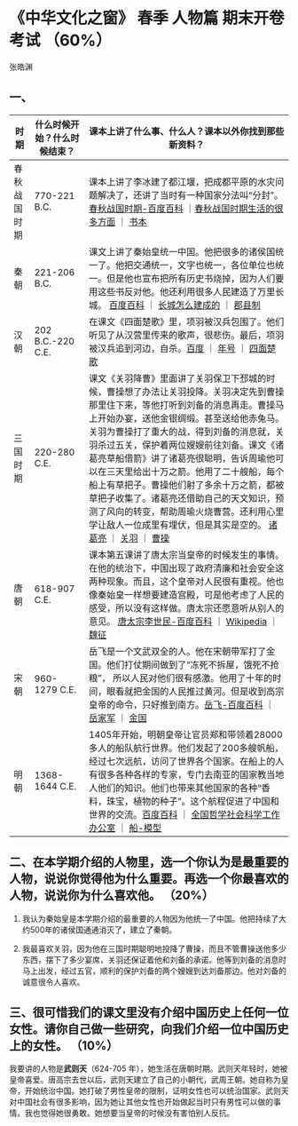 # 《中华文化之窗》 春季 人物篇 期末开卷考试 （60%）
张皓渊

## 一、

时期 | 什么时候开始？什么时候结束？ | 课本上讲了什么事、什么人？课本以外你找到那些新资料？
--- | --- | ---
春秋战国时期 | 770-221 B.C. | 课本上讲了李冰建了都江堰，把成都平原的水灾问题解决了，还讲了当时有一种国家分法叫“分封”。[春秋战国时期-百度百科](https://baike.baidu.com/item/春秋战国/53913) ｜[春秋战国时期生活的很多方面](https://www.chnmuseum.cn/portals/0/web/zt/gudai/detail3.html) ｜ [书本](https://www.amazon.com/左传-吕氏春秋-战国策-精选插图版-中华传统文化核心读本/dp/7545548477/ref=sr_1_1?crid=3N5VROTPOJDJZ&dib=eyJ2IjoiMSJ9.cSipyU2p87lAbgFq_1_9nUUREqJCzrrI3aJGyXCJMbqG-4CIYWPBANrljS-zbwS-ItNkWB1sNQ_VWAOYGby5NvuIy01pnyj2x99QoA2A1owma84K2W5zSOm2KXeXkdsTHAGDai7NK36iVTIg27f1fw.F953oErcnX6mB5XAvSUWJA4k7WWp2FOTU3PfnEvz1eU&dib_tag=se&keywords=春秋+金典&qid=1748208308&s=books&sprefix=春秋+jin+dian%2Cstripbooks%2C174&sr=1-1)
秦朝 | 221-206 B.C. | 课文上讲了秦始皇统一中国。他把很多的诸侯国统一了。他把交通统一，文字也统一，各位单位也统一。但是他也宣布把所有历史书烧掉，因为人们要用这些书反对他。他还利用很多人民建造了万里长城。 [百度百科](https://baike.baidu.com/item/秦始皇/6164) ｜ [长城怎么建成的](https://www.sohu.com/a/734374614_121478894) ｜ [郡县制](https://zh.wikipedia.org/zh-hans/郡县制)
汉朝 | 202 B.C.-220 C.E. | 在课文《四面楚歌》里，项羽被汉兵包围了。他们听见了从汉营里传来的歌声，很悲伤。最后，项羽被汉兵追到河边，自杀。[百度](https://baike.baidu.com/item/汉朝/454839) ｜ [年号](https://baike.baidu.com/item/汉朝年号/16684812) ｜ [四面楚歌](http://www.yes-chinese.com/zh-cn/culture/idiomStory/info.do?id=317)
三国时期 | 220-280 C.E. | 课文《关羽降曹》里面讲了关羽保卫下邳城的时候，曹操想了办法让关羽投降。关羽决定先到曹操那里住下来，等他打听到刘备的消息再走。曹操马上开始办宴，送他金银绸缎。甚至送给他赤兔马。关羽为曹操打了重大的战，得到刘备的消息就，关羽杀过五关，保护着两位嫂嫂前往刘备。课文《诸葛亮草船借箭》讲了诸葛亮很聪明，告诉周瑜他可以在三天里给出十万之箭。他用了二十艘船，每个船上有草把子。曹操他们射了多余十万之箭，都被草把子收集了。诸葛亮还借助自己的天文知识，预测了风向的转变，帮助周瑜火烧曹营。还利用心里学让敌人一位成里有埋伏，但是其实是空的。 [诸葛亮](https://baike.baidu.com/item/诸葛亮/21048) ｜ [关羽](https://baike.baidu.com/item/关羽/17338) ｜ [曹操](https://baike.baidu.com/item/曹操/6772)
唐朝 | 618-907 C.E. | 课本第五课讲了唐太宗当皇帝的时候发生的事情。在他的统治下，中国出现了政府清廉和社会安全这两种现象。而且，这个皇帝对人民很有重视。他也像秦始皇一样想要建造宫殿，可是他考虑了人民的感受，所以没有这样做。唐太宗还愿意听从别人的意见。 [唐太宗李世民-百度百科](https://baike.baidu.com/item/李世民/44058) ｜ [Wikipedia](https://zh.wikipedia.org/zh-hans/唐太宗) ｜ [魏征](https://baike.baidu.com/item/魏徵/2447586)
宋朝 | 960-1279 C.E. | 岳飞是一个文武双全的人。他在宋朝带军打了金国。他们打仗期间做到了“冻死不拆屋，饿死不抢粮”， 所以人民对他们很有感激。他用了十年的时间，眼看就把金国的人民推过黄河。但是收到高宗皇帝的命令，只好推到南方。[岳飞-百度百科](https://baike.baidu.com/item/岳飞/127844) ｜ [岳家军](https://baike.baidu.com/item/岳家军/9121754) ｜ [金国](https://baike.baidu.com/item/金朝/889740?fromtitle=金国&fromid=1548341)
明朝 | 1368-1644 C.E. | 1405年开始，明朝皇帝让官员郑和带领着28000多人的船队航行世界。他们发起了200多艘帆船，经过七次远航，访问了世界各个国家。在船上的人有很多各种各样的专家，专门去南亚的国家教当地人他们的知识。他们也带来其他国家的各种“香料，珠宝，植物的种子”。这个航程促进了中国和世界的交流。[百度百科](https://baike.baidu.com/item/郑和下西洋/23805) ｜ [全国哲学社会科学工作办公室](http://www.nopss.gov.cn/n1/2023/1018/c448861-40097871.html) ｜ [船-模型](https://www.kmmuseum.com/wap/info.asp?id=1808)

## 二、在本学期介绍的人物里，选一个你认为是最重要的人物，说说你觉得他为什么重要。再选一个你最喜欢的人物，说说你为什么喜欢他。 （20%）

1. 我认为秦始皇是本学期介绍的最重要的人物因为他统一了中国。他把持续了大约500年的诸侯国通通消灭了，建立了秦朝。

2. 我最喜欢关羽，因为他在三国时期聪明地投降了曹操，而且不管曹操送他多少东西，摆下了多少宴席，关羽还保证着他和刘备的承诺。他等到刘备的消息时马上出发，经过五官，顺利的保护刘备的两个嫂嫂到达刘备那边。他对刘备的诚意很令人喜欢。

## 三、很可惜我们的课文里没有介绍中国历史上任何一位女性。请你自己做一些研究，向我们介绍一位中国历史上的女性。 （10%）

我要讲的人物是**武则天**（624-705 年），她生活在唐朝时期。武则天年轻时，她被皇帝喜爱。唐高宗去世以后，武则天建立了自己的小朝代，武周王朝。她自称为皇帝，开始统治中国。她打破了男性皇帝的限制，证明女性也可以统治国家。武则天对中国社会有很多影响，因为她让其他女性也开始做起当时只有男性可以做的事情。我也觉得她很勇敢。她想要当皇帝的时候没有害怕别人反抗。